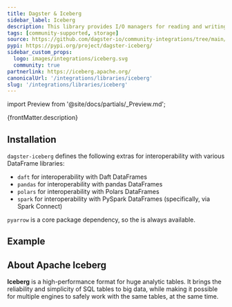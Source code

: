 ```yaml
---
title: Dagster & Iceberg
sidebar_label: Iceberg
description: This library provides I/O managers for reading and writing Apache Iceberg tables. It also provides a Dagster resource for accessing Iceberg tables.
tags: [community-supported, storage]
source: https://github.com/dagster-io/community-integrations/tree/main/libraries/dagster-iceberg
pypi: https://pypi.org/project/dagster-iceberg/
sidebar_custom_props:
  logo: images/integrations/iceberg.svg
  community: true
partnerlink: https://iceberg.apache.org/
canonicalUrl: '/integrations/libraries/iceberg'
slug: '/integrations/libraries/iceberg'
---
```


import Preview from '@site/docs/partials/\_Preview.md';

<Preview />

<p>{frontMatter.description}</p>

## Installation

<PackageInstallInstructions packageName="dagster-iceberg" />

`dagster-iceberg` defines the following extras for interoperability with various DataFrame libraries:

- `daft` for interoperability with Daft DataFrames
- `pandas` for interoperability with pandas DataFrames
- `polars` for interoperability with Polars DataFrames
- `spark` for interoperability with PySpark DataFrames (specifically, via Spark Connect)

`pyarrow` is a core package dependency, so the <PyObject section="libraries" object="io_manager.arrow.PyArrowIcebergIOManager" module="dagster_iceberg" /> is always available.

## Example

<CodeExample path="docs_snippets/docs_snippets/integrations/iceberg.py" language="python" />

## About Apache Iceberg

**Iceberg** is a high-performance format for huge analytic tables. It brings the reliability and simplicity of SQL tables to big data, while making it possible for multiple engines to safely work with the same tables, at the same time.
